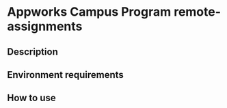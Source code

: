 # Appworks Campus Program remote-assignments
## Description
## Environment requirements
## How to use